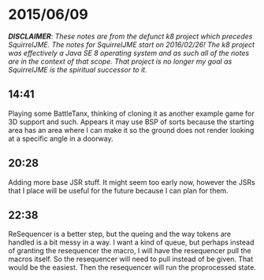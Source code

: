 # 2015/06/09

***DISCLAIMER***: _These notes are from the defunct k8 project which_
_precedes SquirrelJME. The notes for SquirrelJME start on 2016/02/26!_
_The k8 project was effectively a Java SE 8 operating system and as such_
_all of the notes are in the context of that scope. That project is no_
_longer my goal as SquirrelJME is the spiritual successor to it._

## 14:41

Playing some BattleTanx, thinking of cloning it as another example game for 3D
support and such. Appears it may use BSP of sorts because the starting area
has an area where I can make it so the ground does not render looking at a
specific angle in a doorway.

## 20:28

Adding more base JSR stuff. It might seem too early now, however the JSRs that
I place will be useful for the future because I can plan for them.

## 22:38

ReSequencer is a better step, but the queing and the way tokens are handled is
a bit messy in a way. I want a kind of queue, but perhaps instead of granting
the resequencer the macro, I will have the resequencer pull the macros itself.
So the resequencer will need to pull instead of be given. That would be the
easiest. Then the resequencer will run the proprocessed state.


